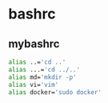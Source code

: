 # bashrc

## mybashrc

```bash
alias ..='cd ..'
alias ...='cd ../..'
alias md='mkdir -p'
alias vi='vim'
alias docker='sudo docker'
```
